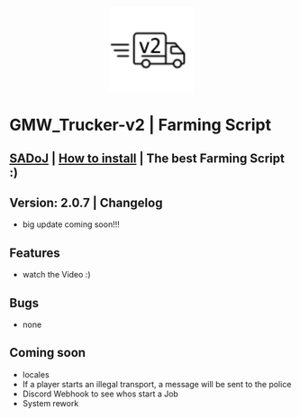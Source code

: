 <html>
  	<p align="center">
		<img width="150" height="150" src="stream/image.png">
  </p>
</html>

# GMW_Trucker-v2 | Farming Script

## [SADoJ](https://discord.gg/UjSZkKFC78) | [How to install](https://www.youtube.com/watch?v=D0U5AD6EoIY) | The best Farming Script :)

## Version: 2.0.7 | Changelog
* big update coming soon!!!

## Features
* watch the Video :)

## Bugs 
* none

## Coming soon
* locales
* If a player starts an illegal transport, a message will be sent to the police
* Discord Webhook to see whos start a Job
* System rework
